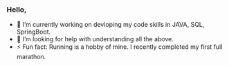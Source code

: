 ### Hello,
- 🔭 I’m currently working on devloping my code skills in JAVA, SQL, SpringBoot.
- 🤔 I’m looking for help with understanding all the above.
- ⚡ Fun fact: Running is a hobby of mine. I recently completed my first full marathon.
